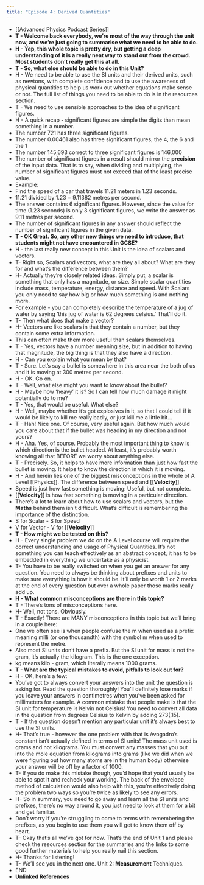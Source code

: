 ```yaml
---
title: "Episode 4: Derived Quantities"
---
```


- [[Advanced Physics Podcast Series]]<span id='1QD-82qS2'/>
- __T - Welcome back everybody, we’re most of the way through the unit now, and we’re just going to summarise what we need to be able to do.__<span id='7tyj5GNzu'/>
- __H - Yep, this whole topic is pretty dry, but getting a deep understanding of it is a really neat way to stand out from the crowd. Most students don’t really get this at all.__<span id='2xZzkUVX9'/>
- **T - So, what else should be able to do in this Unit?**<span id='KFDPVhHWG'/>
- H - We need to be able to use the SI units and their derived units, such as newtons, with complete confidence and to use the awareness of physical quantities to help us work out whether equations make sense or not. The full list of things you need to be able to do is in the resources section.<span id='NhlVKI1go'/>
- T - We need to use sensible approaches to the idea of significant figures.<span id='OMCUqANFB'/>
- H - A quick recap - significant figures are simple the digits than mean something in a number.<span id='tPLJHn8Hr'/>
- The number 721 has three significant figures.<span id='cIKYujKZe'/>
- The number 0.00461 also has three significant figures, the 4, the 6 and the 1<span id='-nV4uMEE0'/>
- The number 145,693 correct to three significant figures is 146,000<span id='U0O7RCmrV'/>
- The number of significant figures in a result should mirror the **precision** of the input data. That is to say, when dividing and multiplying, the number of significant figures must not exceed that of the least precise value.<span id='IibRK4Xos'/>
- Example:<span id='fcSD85U7S'/>
- Find the speed of a car that travels 11.21 meters in 1.23 seconds.<span id='d7CrkrG_l'/>
- 11.21 divided by 1.23 = 9.11382 metres per second.<span id='ItLb8KMAv'/>
- The answer contains 6 significant figures. However, since the value for time (1.23 seconds) is only 3 significant figures, we write the answer as 9.11 metres per second.<span id='Wn4sbbsVe'/>
- The number of significant figures in any answer should reflect the number of significant figures in the given data.<span id='FDAOS3mQa'/>
- **T - OK Great. So, any other new things we need to introduce, that students might not have encountered in GCSE?**<span id='haOU0nDw4'/>
- H - the last really new concept in this Unit is the idea of scalars and vectors.<span id='FSkaz4HpF'/>
- T- Right so, Scalars and vectors, what are they all about? What are they for and what’s the difference between them?<span id='h2Vk257Bt'/>
- H- Actually they’re closely related ideas. Simply put, a scalar is something that only has a magnitude, or size. Simple scalar quantities include mass, temperature, energy, distance and speed. With Scalars you only need to say how big or how much something is and nothing more.<span id='-xpKKQhqf'/>
- For example - you can completely describe the temperature of a jug of water by saying ‘this jug of water is 62 degrees celsius.’ That’ll do it.<span id='qdUJ1DrmA'/>
- T- Then what does that make a vector?<span id='0GUA17QvA'/>
- H- Vectors are like scalars in that they contain a number, but they contain some extra information.<span id='VScBP5-gp'/>
- This can often make them more useful than scalars themselves.<span id='_5UAdoOoK'/>
- T - Yes, vectors have a number meaning size, but in addition to having that magnitude, the big thing is that they also have a direction.<span id='vVgqFWGng'/>
- H - Can you explain what you mean by that?<span id='C-Cq1Q7kS'/>
- T - Sure. Let’s say a bullet is somewhere in this area near the both of us and it is moving at 300 metres per second.<span id='3XDPBTuIL'/>
- H - OK. Go on.<span id='Z8wmQmUji'/>
- T - Well, what else might you want to know about the bullet?<span id='vmP5tZ7az'/>
- H - Maybe how ‘heavy’ it is? So I can tell how much damage it might potentially do to me?<span id='l8Pdy5mwO'/>
- T - Yes, that would be useful. What else?<span id='yeNjd_XOW'/>
- H - Well, maybe whether it’s got explosives in it, so that I could tell if it would be likely to kill me really badly, or just kill me a little bit…<span id='6plPVpZvH'/>
- T - Hah! Nice one. Of course, very useful again. But how much would you care about that if the bullet was heading in my direction and not yours?<span id='3LT1mXpCj'/>
- H - Aha. Yes, of course. Probably the most important thing to know is which direction is the bullet headed. At least, it’s probably worth knowing all that BEFORE we worry about anything else.<span id='tVIkzNUho'/>
- T - Precisely. So, it helps to have more information than just how fast the bullet is moving. It helps to know the direction in which it is moving.<span id='b3AvOcvMF'/>
- H - And herein lies one of the biggest misconceptions in the whole of A Level [[Physics]]. The difference between speed and [[**Velocity**]].<span id='1R-b8mTHj'/>
- Speed is just how fast something is moving: Useful, but not complete.<span id='PlT7oScaA'/>
- [[**Velocity**]] is how fast something is moving in a particular direction.<span id='m9HaciRQD'/>
- There’s a lot to learn about how to use scalars and vectors, but the **Maths** behind them isn’t difficult. What’s difficult is remembering the importance of the distinction.<span id='ynK8D86UQ'/>
- S for Scalar - S for Speed<span id='W7sryCWeF'/>
- V for Vector - V for [[**Velocity**]]<span id='cUps2PU_O'/>
- **T - How might we be tested on this?**<span id='cBru1AYef'/>
- H - Every single problem we do on the A Level course will require the correct understanding and usage of Physical Quantities. It’s not something you can teach effectively as an abstract concept, it has to be embedded in everything we undertake as a physicist.<span id='r89kdZjvX'/>
- T- You have to be really switched on when you get an answer for any question. You need to always be thinking about prefixes and units to make sure everything is how it should be. It’ll only be worth 1 or 2 marks at the end of every question but over a whole paper those marks really add up.<span id='Dnm7h-cMG'/>
- **H - What common misconceptions are there in this topic?**<span id='YY5KnOjrN'/>
- T - There’s tons of misconceptions here.<span id='McZU-nsWH'/>
- H- Well, not tons. Obviously.<span id='stDMwFF54'/>
- T - Exactly! There are MANY misconceptions in this topic but we’ll bring in a couple here:<span id='8g3WIgTpN'/>
- One we often see is when people confuse the m when used as a prefix meaning milli (or one thousandth) with the symbol m when used to represent the metre.<span id='j77AMIIvr'/>
- Also most SI units don’t have a prefix. But the SI unit for mass is not the gram, it’s actually the kilogram. This is the one exception.<span id='BcZN6S-fj'/>
- kg means kilo - gram, which literally means 1000 grams.<span id='WMz6pB7My'/>
- **T - What are the typical mistakes to avoid, pitfalls to look out for?**<span id='MgufxO_VH'/>
- H - OK, here’s a few:<span id='l1I1fjgeV'/>
- You’ve got to always convert your answers into the unit the question is asking for. Read the question thoroughly! You’ll definitely lose marks if you leave your answers in centimetres when you’ve been asked for millimeters for example. A common mistake that people make is that the SI unit for temperature is Kelvin not Celsius! You need to convert all data in the question from degrees Celsius to Kelvin by adding 273(.15).<span id='TLhQcOfd6'/>
- T - If the question doesn’t mention any particular unit it’s always best to use the SI units.<span id='ptTJ9wZLE'/>
- H- That’s true - however the one problem with that is Avogadro’s constant isn’t actually defined in terms of SI units! The mass unit used is grams and not kilograms. You must convert any masses that you put into the mole equation from kilograms into grams (like we did when we were figuring out how many atoms are in the human body) otherwise your answer will be off by a factor of 1000.<span id='C0N5pubw8'/>
- T- If you do make this mistake though, you’d hope that you’d usually be able to spot it and recheck your working. The back of the envelope method of calculation would also help with this, you’re effectively doing the problem two ways so you’re twice as likely to see any errors.<span id='v2-LWZJ2L'/>
- H- So in summary, you need to go away and learn all the SI units and prefixes, there’s no way around it, you just need to look at them for a bit and get familiar.<span id='-qT7nbzWJ'/>
- Don’t worry if you’re struggling to come to terms with remembering the prefixes, as you begin to use them you will get to know them off by heart.<span id='UDgHqrjOd'/>
- T- Okay that’s all we’ve got for now. That’s the end of Unit 1 and please check the resources section for the summaries and the links to some good further materials to help you really nail this section.<span id='lGxqvjSif'/>
- H- Thanks for listening!<span id='EUOnuX5Id'/>
- T- We’ll see you in the next one. Unit 2: **Measurement** Techniques.<span id='5QNf72CRF'/>
- END.<span id='SVTssd4E4'/>
- **Unlinked References**<span id='wiMNvMQMe'/>
